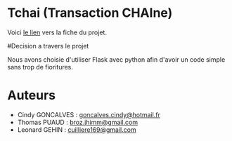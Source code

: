 # Tchai (Transaction CHAIne)

Voici [le lien](https://kirgizov.link/teaching/esirem/advanced-information-systems-2019/TP-PROJET-TCHAI.pdf)
vers la fiche du projet.

#Decision a travers le projet

Nous avons choisie d'utiliser Flask avec python afin d'avoir un code simple sans trop de fioritures.

# Auteurs

- Cindy GONCALVES : goncalves.cindy@hotmail.fr
- Thomas PUAUD : broz.jhimm@gmail.com
- Leonard GEHIN : cuilliere169@gmail.com